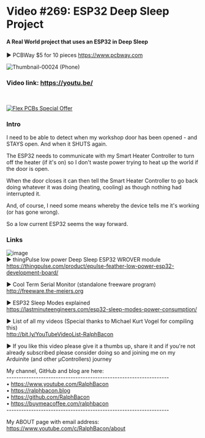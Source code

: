 # Video #269: ESP32 Deep Sleep Project
#### A Real World project that uses an ESP32 in Deep Sleep  
► PCBWay $5 for 10 pieces https://www.pcbway.com  

![Thumbnail-00024 (Phone)](https://user-images.githubusercontent.com/20911308/236845987-85f29879-7de7-4652-9307-35f5792a9c5e.png)  

### Video link: https://youtu.be/  
<br>  

[![Flex PCBs Special Offer](https://user-images.githubusercontent.com/20911308/226928395-0f7add24-e5ca-4b13-a819-d330ae9f5f77.gif "PCBWay - up to 60% off Flex/Rigid PCBs")](https://pcbway.com/)  

### Intro  
I need to be able to detect when my workshop door has been opened - and STAYS open. And when it SHUTS again. 

The ESP32 needs to communicate with my Smart Heater Controller to turn off the heater (if it's on) so I don't waste power trying to heat up the world if the door is open.

When the door closes it can then tell the Smart Heater Controller to go back doing whatever it was doing (heating, cooling) as though nothing had interrupted it.

And, of course, I need some means whereby the device tells me it's working (or has gone wrong).  

So a low current ESP32 seems the way forward.  

### Links  
![image](https://user-images.githubusercontent.com/20911308/236849220-8723ed28-25b6-4a1e-873b-3a7556139c7c.png)  
► thingPulse low power Deep Sleep ESP32 WROVER module  
https://thingpulse.com/product/epulse-feather-low-power-esp32-development-board/  

► Cool Term Serial Monitor (standalone freeware program)  
http://freeware.the-meiers.org  

► ESP32 Sleep Modes explained  
https://lastminuteengineers.com/esp32-sleep-modes-power-consumption/  

► List of all my videos
(Special thanks to Michael Kurt Vogel for compiling this)  
http://bit.ly/YouTubeVideoList-RalphBacon

► If you like this video please give it a thumbs up, share it and if you're not already subscribed please consider doing so and joining me on my Arduinite (and other μControllers) journey

My channel, GitHub and blog are here:  
\------------------------------------------------------------------  
• https://www.youtube.com/RalphBacon  
• https://ralphbacon.blog  
• https://github.com/RalphBacon  
• https://buymeacoffee.com/ralphbacon  
\------------------------------------------------------------------

My ABOUT page with email address: https://www.youtube.com/c/RalphBacon/about
